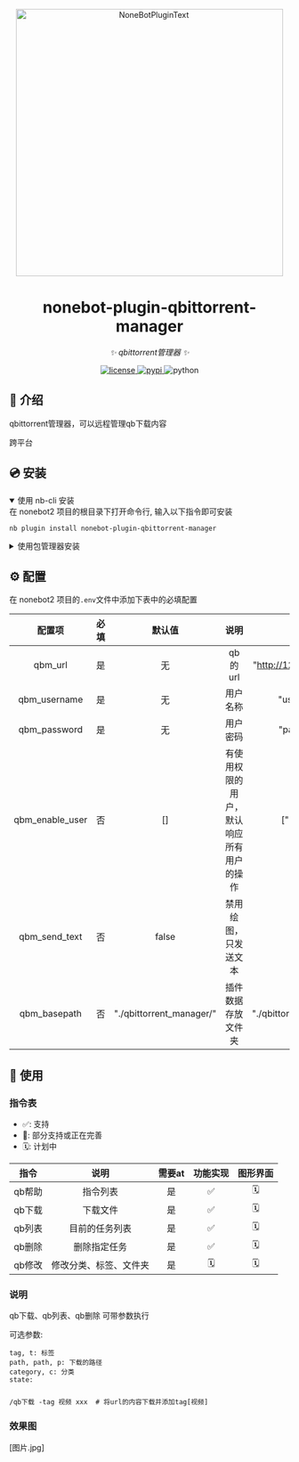 <div align="center">
  <p><img src="/image/README/title.png" width="480" alt="NoneBotPluginText"></p>
</div>

<div align="center">

# nonebot-plugin-qbittorrent-manager

_✨ qbittorrent管理器 ✨_


<a href="./LICENSE">
    <img src="https://img.shields.io/github/license/SuperGuGuGu/nonebot_plugin_qbittorrent_manager.svg" alt="license">
</a>
<a href="https://pypi.python.org/pypi/nonebot-plugin-qbittorrent-manager">
    <img src="https://img.shields.io/pypi/v/nonebot-plugin-qbittorrent-manager.svg" alt="pypi">
</a>
<img src="https://img.shields.io/badge/python-3.10+-blue.svg" alt="python">

</div>

## 📖 介绍

qbittorrent管理器，可以远程管理qb下载内容

跨平台

## 💿 安装

<details open>
<summary>使用 nb-cli 安装</summary>
在 nonebot2 项目的根目录下打开命令行, 输入以下指令即可安装

    nb plugin install nonebot-plugin-qbittorrent-manager

</details>

<details>
<summary>使用包管理器安装</summary>
在 nonebot2 项目的插件目录下, 打开命令行, 根据你使用的包管理器, 输入相应的安装命令

<details>
<summary>pip</summary>

    pip install nonebot-plugin-qbittorrent-manager

</details>
<details>
<summary>pdm</summary>

    pdm add nonebot-plugin-qbittorrent-manager

</details>
<details>
<summary>poetry</summary>

    poetry add nonebot-plugin-qbittorrent-manager

</details>
<details>
<summary>conda</summary>

    conda install nonebot-plugin-qbittorrent-manager

</details>

打开 nonebot2 项目根目录下的 `pyproject.toml` 文件, 在 `[tool.nonebot]` 部分追加写入

    plugins = ["nonebot_plugin_qbittorrent_manager"]

</details>

## ⚙️ 配置

在 nonebot2 项目的`.env`文件中添加下表中的必填配置

|       配置项       | 必填 |           默认值            |          说明          |            示例            |
|:---------------:|:--:|:------------------------:|:--------------------:|:------------------------:|
|     qbm_url     | 是  |            无             |        qb的url        | "http://127.0.0.1:8080"  |
|  qbm_username   | 是  |            无             |         用户名称         |        "username"        |
|  qbm_password   | 是  |            无             |         用户密码         |        "password"        |
| qbm_enable_user | 否  |            []            | 有使用权限的用户，默认响应所有用户的操作 |        ["12345"]         |
|  qbm_send_text  | 否  |          false           |      禁用绘图，只发送文本      |           true           |
|  qbm_basepath   | 否  | "./qbittorrent_manager/" |      插件数据存放文件夹       | "./qbittorrent_manager/" |

## 🎉 使用

### 指令表

- ✅: 支持
- 🚧: 部分支持或正在完善
- 🗓️️: 计划中

|  指令  |     说明      | 需要at | 功能实现 | 图形界面 |
|:----:|:-----------:|:----:|:----:|:----:|
| qb帮助 |    指令列表     |  是   |  ✅   | 🗓️  |
| qb下载 |    下载文件     |  是   |  ✅️  | 🗓️  |
| qb列表 |   目前的任务列表   |  是   |  ✅️  | 🗓️  |
| qb删除 |   删除指定任务    |  是   |  ✅️  | 🗓️  |
| qb修改 | 修改分类、标签、文件夹 |  是   | 🗓️  | 🗓️  |

### 说明

qb下载、qb列表、qb删除 可带参数执行

可选参数:

    tag, t: 标签
    path, path, p: 下载的路径
    category, c: 分类
    state:

###

    /qb下载 -tag 视频 xxx  # 将url的内容下载并添加tag[视频]

### 效果图

[图片.jpg]
